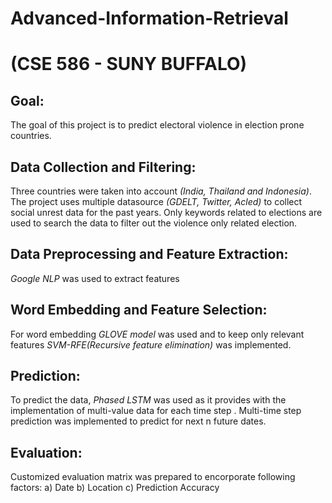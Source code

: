 # Advanced-Information-Retrieval
#  (CSE 586 - SUNY BUFFALO)
## Goal:
The goal of this project is to predict electoral violence in election prone countries.

## Data Collection and Filtering:
Three countries were taken into account *(India, Thailand and Indonesia)*. The project uses multiple datasource *(GDELT, Twitter, Acled)* to collect social unrest data for the past years. Only keywords related to elections are used to search the data to filter out the violence only related election. 

## Data Preprocessing and Feature Extraction:
*Google NLP* was used to extract features

## Word Embedding and Feature Selection:
For word embedding *GLOVE model* was used and to keep only relevant features *SVM-RFE(Recursive feature elimination)* was implemented.

## Prediction:
To predict the data, *Phased LSTM* was used as it provides with the implementation of multi-value data for each time step . Multi-time step prediction was implemented to predict for next n future dates.

## Evaluation:
Customized evaluation matrix was prepared to encorporate following factors:
a) Date
b) Location
c) Prediction Accuracy



